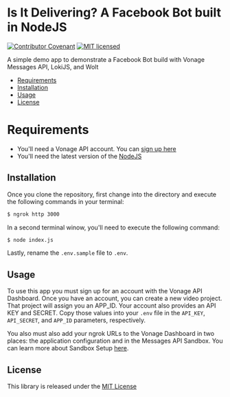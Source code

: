 # Is It Delivering? A Facebook Bot built in NodeJS

[![Contributor Covenant](https://img.shields.io/badge/Contributor%20Covenant-v2.0%20adopted-ff69b4.svg)](CODE_OF_CONDUCT.md)
[![MIT licensed](https://img.shields.io/badge/license-MIT-blue.svg)](./LICENSE.txt)


A simple demo app to demonstrate a Facebook Bot build with Vonage Messages API, LokiJS, and Wolt


* [Requirements](#requirements)
* [Installation](#installation)
* [Usage](#usage)
* [License](#license)

# Requirements

* You'll need a Vonage API account. You can [sign up here](https://dashboard.nexmo.com/sign-up)
* You'll need the latest version of the [NodeJS](https://nodejs.org/en/)

## Installation

Once you clone the repository, first change into the directory and execute the following commands in your terminal:

```bash
$ ngrok http 3000
```

In a second terminal winow, you'll need to execute the following command:
```bash
$ node index.js
```

Lastly, rename the `.env.sample` file to `.env`.

## Usage

To use this app you must sign up for an account with the Vonage API Dashboard. Once you have an account, you can create a
new video project. That project will assign you an APP_ID. Your account also provides an API KEY and SECRET. Copy those values into your `.env`
file in the `API_KEY`, `API_SECRET`, and `APP_ID` parameters, respectively.

You also must also add your ngrok URLs to the Vonage Dashboard in two places: the application configuration and in the Messages API Sandbox. You can learn more about Sandbox Setup [here](https://developer.nexmo.com/messages/concepts/messages-api-sandbox#setup-your-sandbox).


## License

This library is released under the [MIT License][license]

[license]: LICENSE.md
